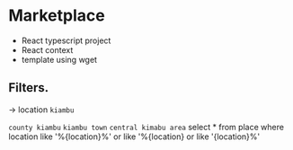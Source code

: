 #  Marketplace
* React typescript project
* React context
* template using wget


## Filters.
-> location
`kiambu`

`county kiambu`
`kiambu town`
`central kimabu area`
select * from place where location  like  '%{location}%' or like '%{location} or like '{location}%'

